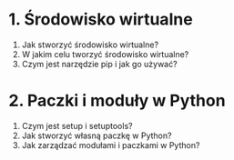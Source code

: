 # 1. Środowisko wirtualne

1. Jak stworzyć środowisko wirtualne?
2. W jakim celu tworzyć środowisko wirtualne?
3. Czym jest narzędzie pip i jak go używać?

# 2. Paczki i moduły w Python

1. Czym jest setup i setuptools?
2. Jak stworzyć własną paczkę w Python?
3. Jak zarządzać modułami i paczkami w Python?
